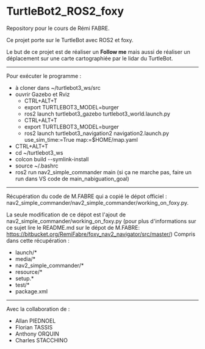 # TurtleBot2_ROS2_foxy

Repository pour le cours de Rémi FABRE.

Ce projet porte sur le TurtleBot avec ROS2 et foxy.

Le but de ce projet est de réaliser un __Follow me__ mais aussi de réaliser un déplacement sur une carte cartographiée par le lidar du TurtleBot.

---
Pour exécuter le programme :

- à cloner dans ~/turtlebot3_ws/src
- ouvrir Gazebo et Rviz
  - CTRL+ALT+T
  - export TURTLEBOT3_MODEL=burger
  - ros2 launch turtlebot3_gazebo turtlebot3_world.launch.py
  - CTRL+ALT+T
  - export TURTLEBOT3_MODEL=burger
  - ros2 launch turtlebot3_navigation2 navigation2.launch.py use_sim_time:=True map:=$HOME/map.yaml
- CTRL+ALT+T
- cd ~/turtlebot3_ws
- colcon build --symlink-install
- source ~/.bashrc
- ros2 run nav2_simple_commander main (si ça ne marche pas, faire un run dans VS code de main_nabiguation_goal)

-----

Récupération du code de M.FABRE qui a copié le dépot officiel : nav2_simple_commander/nav2_simple_commander/working_on_foxy.py.

La seule modification de ce dépot est l'ajout de nav2_simple_commander/working_on_foxy.py (pour plus d'informations sur ce sujet lire le README.md sur le dépot de M.FABRE: https://bitbucket.org/RemiFabre/foxy_nav2_navigator/src/master/)
Compris dans cette récupération :

- launch/*
- media/*
- nav2_simple_commander/*
- resource/*
- setup.*
- test/*
- package.xml

------------------

Avec la collaboration de :

- Allan PIEDNOEL
- Florian TASSIS
- Anthony ORQUIN
- Charles STACCHINO